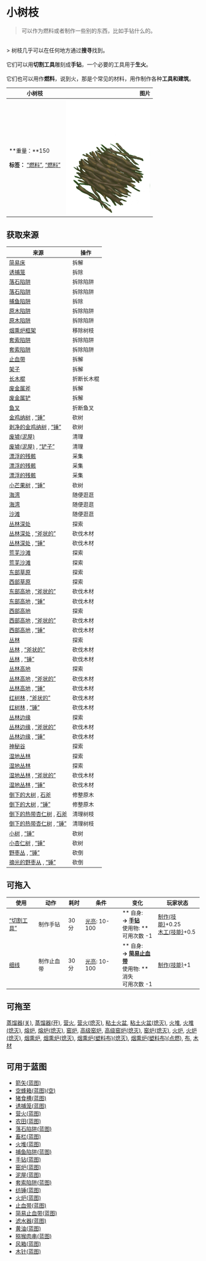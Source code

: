 # 小树枝  
> 可以作为燃料或者制作一些别的东西，比如手钻什么的。  
<br>  
> 树枝几乎可以在任何地方通过<b>搜寻</b>找到。<br><br>它们可以用<b>切割工具</b>雕刻成<b>手钻</b>，一个必要的工具用于<b>生火</b>。<br><br>它们也可以用作<b>燃料</b>，说到火，那是个常见的材料，用作制作各种<b>工具和建筑</b>。  
  
  小树枝  |   图片   
 ----  |  ----:   
 **重量：**150<br><br>**标签：**	[“燃料”](tag_Fuel.md), [“燃料”](tag_Sticks.md)  |  <img decoding="async" src="Sprite/Kindling.png" href="a.md" style="max-width:300px;max-height:300px;">   
  
## 获取来源  
来源  |  操作  
----  |  ----  
[简易床](BedRustic.md)  |  拆解  
[诱捕笼](CageTrap.md)  |  拆除  
[落石陷阱](DeadfallTrap.md)  |  拆除陷阱  
[落石陷阱](DeadfallTrapTriggered.md)  |  拆除陷阱  
[捕鱼陷阱](FishTrap.md)  |  拆除  
[原木陷阱](LogTrap.md)  |  拆除陷阱  
[原木陷阱](LogTrapTriggered.md)  |  拆除陷阱  
[烟熏炉框架](SmokerFrame.md)  |  移除树枝  
[套索陷阱](SnareTrap.md)  |  拆除陷阱  
[套索陷阱](SnareTrapTriggered.md)  |  拆除陷阱  
[止血带](Tourniquet.md)  |  拆解  
[架子](Shelf.md)  |  拆解  
[长木棍](StickLong.md)  |  折断长木棍  
[废金属斧](AxeScrap.md)  |  拆解  
[废金属铲](ShovelScrap.md)  |  拆解  
[鱼叉](SpearFishing.md)  |  折断鱼叉  
[金鸡纳树](CinchonaTree.md) , [“锤”](tag_Axe.md)  |  砍树  
[剥净的金鸡纳树](CinchonaTreeCleared.md) , [“锤”](tag_Axe.md)  |  砍树  
[废墟(泥屋)](Debris.md)  |  清理  
[废墟(泥屋)](Debris.md) , [“铲子”](tag_Shovel.md)  |  清理  
[漂浮的残骸](FloatingDebris.md)  |  采集  
[漂浮的残骸](FloatingDebris.md)  |  采集  
[漂浮的残骸](FloatingDebris.md)  |  采集  
[小芒果树](MangoTreeYoung.md) , [“锤”](tag_Axe.md)  |  砍树  
[海湾](Bay.md)  |  随便逛逛  
[海湾](Bay.md)  |  随便逛逛  
[沙滩](Beach.md)  |  随便逛逛  
[丛林深处](DeepJungle.md)  |  探索  
[丛林深处](DeepJungle.md) , [“斧状的”](tag_AxeAdv.md)  |  砍伐木材  
[丛林深处](DeepJungle.md) , [“锤”](tag_Axe.md)  |  砍伐木材  
[荒芜沙滩](DesolateBeach.md)  |  探索  
[荒芜沙滩](DesolateBeach.md)  |  探索  
[东部草原](GrasslandsE.md)  |  探索  
[西部草原](GrasslandsW.md)  |  探索  
[东部高地](HighlandsEastern.md) , [“斧状的”](tag_AxeAdv.md)  |  砍伐木材  
[东部高地](HighlandsEastern.md) , [“锤”](tag_Axe.md)  |  砍伐木材  
[西部高地](HighlandsWestern.md)  |  探索  
[西部高地](HighlandsWestern.md) , [“斧状的”](tag_AxeAdv.md)  |  砍伐木材  
[西部高地](HighlandsWestern.md) , [“锤”](tag_Axe.md)  |  砍伐木材  
[丛林](Jungle.md)  |  探索  
[丛林](Jungle.md) , [“斧状的”](tag_AxeAdv.md)  |  砍伐木材  
[丛林](Jungle.md) , [“锤”](tag_Axe.md)  |  砍伐木材  
[丛林高地](JungleHighlands.md)  |  探索  
[丛林高地](JungleHighlands.md) , [“斧状的”](tag_AxeAdv.md)  |  砍伐木材  
[丛林高地](JungleHighlands.md) , [“锤”](tag_Axe.md)  |  砍伐木材  
[红树林](Mangroves.md) , [“斧状的”](tag_AxeAdv.md)  |  砍伐木材  
[红树林](Mangroves.md) , [“锤”](tag_Axe.md)  |  砍伐木材  
[丛林边缘](Outskirts.md)  |  探索  
[丛林边缘](Outskirts.md) , [“斧状的”](tag_AxeAdv.md)  |  砍伐木材  
[丛林边缘](Outskirts.md) , [“锤”](tag_Axe.md)  |  砍伐木材  
[神秘谷](SecretValley.md)  |  探索  
[湿地丛林](Wetlands.md)  |  探索  
[湿地丛林](Wetlands.md)  |  探索  
[湿地丛林](Wetlands.md) , [“斧状的”](tag_AxeAdv.md)  |  砍伐木材  
[湿地丛林](Wetlands.md) , [“锤”](tag_Axe.md)  |  砍伐木材  
[倒下的大树](LargeTreeFelled.md) , [石斧](StoneAxe.md)  |  修整原木  
[倒下的大树](LargeTreeFelled.md) , [“锤”](tag_Axe.md)  |  修整原木  
[倒下的热带杏仁树](TropicalAlmondTreeFelled.md) , [石斧](StoneAxe.md)  |  清理树枝  
[倒下的热带杏仁树](TropicalAlmondTreeFelled.md) , [“锤”](tag_Axe.md)  |  清理树枝  
[小树](SmallTree.md) , [“锤”](tag_Axe.md)  |  砍树  
[小杏仁树](TropicalAlmondTreeYoung.md) , [“锤”](tag_Axe.md)  |  砍树  
[野枣丛](WildJujube.md) , [“锤”](tag_Axe.md)  |  砍倒  
[摘光的野枣从](WildJujubeCleared.md) , [“锤”](tag_Axe.md)  |  砍倒  
## 可拖入  
使用  |  动作  |  耗时  |  条件  |  变化  |  玩家状态  
----  |  ----  |  ----  |  ----  |  ----  |  ----  
[“切割工具”](tag_Cutter.md)  |  制作手钻  |  30分  |  [光亮](Light.md): 10-100  |  ** 自身: **<br>→ [手钻](HandDrill.md)<br>** 使用物: **<br>可用次数  -1  |  [制作(技能)](Skill_Crafting.md)+0.25<br>[木工(技能)](Skill_Woodworking.md)+0.5  
[细线](CordFiber.md)  |  制作止血带  |  30分  |  [光亮](Light.md): 10-100  |  ** 自身: **<br>→ [简易止血带](TourniquetRustic.md)<br>** 使用物: **<br>消失<br>可用次数  -1  |  [制作(技能)](Skill_Crafting.md)+1  
## 可拖至  
[蒸馏器(关)](AlembicOff.md), [蒸馏器(开)](AlembicOn.md), [营火](Campfire.md), [营火(熄灭)](CampfireExtinguished.md), [粘土火盆](ClayFirePit.md), [粘土火盆(熄灭)](ClayFirePitExtinguished.md), [火堆](Fire.md), [火堆(熄灭)](FireExtinguished.md), [熔炉](Forge.md), [熔炉(熄灭)](ForgeExtinguished.md), [窑炉](Kiln.md), [高级窑炉](KilnAdvanced.md), [高级窑炉(熄灭)](KilnAdvancedExtinguished.md), [窑炉(熄灭)](KilnExtinguished.md), [火炉](Stove.md), [火炉(熄灭)](StoveExtinguished.md), [烟熏炉](Smoker.md), [烟熏炉(熄灭)](SmokerExtinguished.md), [烟熏炉(塑料布)(熄灭)](SmokerExtinguishedPlastic.md), [烟熏炉(塑料布)(点燃)](SmokerPlastic.md), [布](Cloth.md), [木材](Wood.md)  
## 可用于蓝图  
- [箭矢(蓝图)](Bp_Arrow.md)  
- [空蜂箱(蓝图)(空)](Bp_BeeSkepEmpty.md)  
- [猪食槽(蓝图)](Bp_BoarFeeder.md)  
- [诱捕笼(蓝图)](Bp_CageTrap.md)  
- [营火(蓝图)](Bp_Campfire.md)  
- [农田(蓝图)](Bp_CropPlot.md)  
- [落石陷阱(蓝图)](Bp_DeadfallTrap.md)  
- [畜栏(蓝图)](Bp_Enclosure.md)  
- [火堆(蓝图)](Bp_Fire.md)  
- [捕鱼陷阱(蓝图)](Bp_FishTrap.md)  
- [手钻(蓝图)](Bp_HandDrill.md)  
- [窑炉(蓝图)](Bp_Kiln.md)  
- [泥屋(蓝图)](Bp_MudHut.md)  
- [套索陷阱(蓝图)](Bp_SnareTrap.md)  
- [纺锤(蓝图)](Bp_Spindle.md)  
- [火炉(蓝图)](Bp_Stove.md)  
- [止血带(蓝图)](Bp_Tourniquet.md)  
- [简易止血带(蓝图)](Bp_TourniquetRustic.md)  
- [滤水器(蓝图)](Bp_WaterFilter.md)  
- [黄油(蓝图)](Bp_Butter.md)  
- [猕猴肉串(蓝图)](Bp_MacaqueSkewers.md)  
- [风箱(蓝图)](Bp_Bellows.md)  
- [木针(蓝图)](Bp_WoodenNeedles.md)  
  
  
